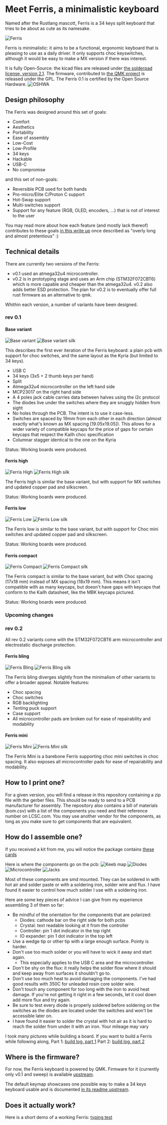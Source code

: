 Meet Ferris, a minimalistic keyboard
====================================

Named after the Rustlang mascott, Ferris is a 34 keys split keyboard that tries to be about as cute as its namesake.

![Ferris](https://i.imgur.com/TCjkquR.jpg)

Ferris is minimalistic: it aims to be a functional, ergonomic keyboard that is pleasing to use as a daily driver. It only supports choc keyswitches, although it would be easy to make a MX version if there was interest.

It is fully Open-Source: the kicad files are released under [the solderpad license, version 2.1](LICENSE). The firmware, contributed to [the QMK project](https://github.com/qmk/qmk_firmware/) is released under the GPL.
The Ferris 0.1 is certified by the Open Source Hardware.
![OSHWA](https://imgur.com/917TZru)

Design philosophy
-----------------

The Ferris was designed around this set of goals:
* Comfort
* Aesthetics
* Portability
* Ease of assembly
* Low-Cost
* Low-Profile
* 34 keys
* Hackable
* USB-C
* No compromise

and this set of non-goals:
* Reversible PCB used for both hands
* Pro-micro/Elite C/Proton C support
* Hot-Swap support
* Multi-switches support
* Support for any feature (RGB, OLED, encoders, ...) that is not of interest to the user

You may read more about how each feature (and mostly lack thereof) contributes to these goals [in this write up](docs/design_philosophy.md) once described as "overly long and almost pretentious" :)

Technical details
-----------------

There are currently two versions of the Ferris:
* v0.1 used an atmega32u4 microcontroller.
* v0.2 is in prototyping stage and uses an Arm chip (STM32F072CBT6) which is more capable and cheaper than the atmega32u4. v0.2 also adds better ESD protection. The plan for v0.2 is to eventually offer full rust firmware as an alternative to qmk.

Whithin each version, a number of variants have been designed.

### rev 0.1

#### Base variant

![Base variant](https://i.imgur.com/s6nTn0C.jpg)
![Base variant silk](https://i.imgur.com/Ymlac2A.jpg)

This describes the first ever iteration of the Ferris keyboard: a plain pcb with support for choc switches, and the same layout as the Kyria (but limited to 34 keys).

* USB C
* 34 keys (3x5 + 2 thumb keys per hand)
* Split
* Atmega32u4 microcontroller on the left hand side
* MCP23017 on the right hand side
* A 4 poles jack cable carries data between halves using the i2c protocol
* The diodes live under the switches where they are snuggly hidden from sight
* No holes through the PCB. The intent is to use it case-less.
* Switches are spaced by 19mm from each other in each direction (almost exactly what's known as MX spacing [19.05x19.05]). This allows for a wider variety of compatible keycaps for the price of gaps for certain keycaps that respect the Kailh choc specification
* Columnar stagger identical to the one on the Kyria

Status: Working boards were produced.

#### Ferris high
![Ferris High](https://i.imgur.com/JfCLJa0.jpg)
![Ferris High silk](https://i.imgur.com/ZjXNqry.jpg)

The Ferris high is similar the base variant, but with support for MX switches and updated copper pad and silkscreen.

Status: Working boards were produced.

#### Ferris low
![Ferris Low](https://i.imgur.com/MwBP3hJ.jpg)
![Ferris Low silk](https://i.imgur.com/6oXWj0b.jpg)

The Ferris low is similar to the base variant, but with support for Choc mini switches and updated copper pad and silkscreen.

Status: Working boards were produced.

#### Ferris compact
![Ferris Compact](https://i.imgur.com/wcE4eT5.jpg)
![Ferris Compact silk](https://i.imgur.com/FD1pJfh.jpg)

The Ferris compact is similar to the base variant, but with Choc spacing (17x18 mm) instead of MX spacing (18x19 mm). This means it isn't compatible with as many keycaps, but doesn't have gaps with keycaps that conform to the Kailh datasheet, like the MBK keycaps pictured. 

Status: Working boards were produced.

### Upcoming changes

### rev 0.2

All rev 0.2 variants come with the STM32F072CBT6 arm microcontroller and electrostatic discharge protection.

#### Ferris bling
![Ferris Bling](https://i.imgur.com/pv87NEC.jpeg)
![Ferris Bling silk](https://i.imgur.com/YB40hqn.jpeg)

The Ferris bling diverges slightly from the minimalism of other variants to offer a broader appeal.
Notable features:
* Choc spacing
* Choc switches
* RGB backlighting
* Tenting puck support
* Case support
* All microcontroller pads are broken out for ease of repairability and modability

#### Ferris mini
![Ferris Mini](https://i.imgur.com/KgupmOg.jpeg)
![Ferris Mini silk](https://i.imgur.com/tEfUbvH.jpeg)

The Ferris Mini is a barebone Ferris supporting choc mini switches in choc spacing. It also exposes all microcontroller pads for ease of repairability and modability.


How to I print one?
-------------------

For a given version, you will find a release in this repository containing a zip file with the gerber files. This should be ready to send to a PCB manufacturer for assembly.
The repository also contains a bill of materials (bom.csv) with a list of the components you need and their reference number on LCSC.com. You may use another vendor for the components, as long as you make sure to get components that are equivalent.

How do I assemble one?
----------------------

If you received a kit from me, you will notice the package contains [these cards](docs/assembly_guide.md)

Here is where the components go on the pcb:
![Keeb map](https://i.imgur.com/3QpTI6m.jpeg)
![Diodes](https://i.imgur.com/WgII1Tx.jpeg)
![Microcontroller](https://i.imgur.com/m1sC2Tc.jpeg)
![Jacks](https://i.imgur.com/cJ2TTdF.jpeg)

Most of these components are smd mounted. They can be soldered in with hot air and solder paste or with a soldering iron, solder wire and flux.
I have found it easier to control how much solder I use with a soldering iron.

Here are some key pieces of advice I can give from my experience assembling 3 of them so far:
* Be mindful of the orientation for the components that are polarized:
  * Diodes: cathode bar on the right side for both pcbs
  * Crystal: text readable looking at it from the controller
  * Controller: pin 1 dot indicator in the top right
  * IO expander: pin 1 dot indicator in the top left
* Use a wedge tip or other tip with a large enough surface. Pointy is harder.
* Don't use too much solder or you will have to wick it away and start again.
  * This especially applies to the USB C area and the microcontroller.
* Don't be shy on the flux: it really helps the solder flow where it should and keep away from surfaces it shouldn't go to.
* Don't use too much heat to avoid damaging the components. I've had good results with 350C for unleaded rosin core solder wire.
* Don't touch any component for too long with the iron to avoid heat damage. If you're not getting it right in a few seconds, let it cool down add more flux and try again. 
* Be sure to test every diode is properly soldered before soldering on the switches as the diodes are located under the switches and won't be accessible later on.
* I have found it easier to solder the crystal with hot air as it is hard to reach the solder from under it with an iron. Your mileage may vary

I took many pictures while building a board. If you want to build a Ferris while following along,
Part 1:
[build log, part 1](https://imgur.com/gallery/jYbxkxE)
Part 2:
[build log, part 2](https://imgur.com/gallery/gs19F6E)

Where is the firmware?
----------------------

For now, the Ferris keyboard is powered by QMK.
Firmware for it (currently only v0.1 and sweep) is available [upstream](https://github.com/qmk/qmk_firmware/tree/master/keyboards/ferris).


The default keymap showcases one possible way to make a 34 keys keyboard usable and is documented [in its readme upstream](https://github.com/qmk/qmk_firmware/tree/master/keyboards/ferris/keymaps/default).

Does it actually work?
----------------------

Here is a short demo of a working Ferris:
[typing test](https://i.imgur.com/E8Wipxz.mp4)
